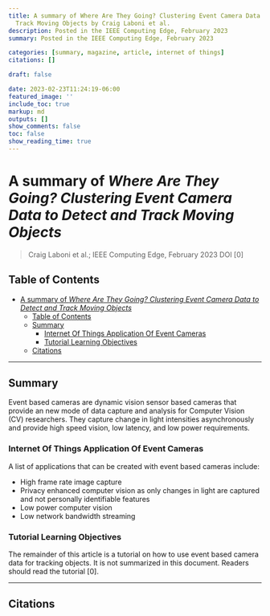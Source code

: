 ```yaml
---
title: A summary of Where Are They Going? Clustering Event Camera Data to Detect and
  Track Moving Objects by Craig Laboni et al.
description: Posted in the IEEE Computing Edge, February 2023
summary: Posted in the IEEE Computing Edge, February 2023

categories: [summary, magazine, article, internet of things]
citations: []

draft: false

date: 2023-02-23T11:24:19-06:00
featured_image: ''
include_toc: true
markup: md
outputs: []
show_comments: false
toc: false
show_reading_time: true
---
```


# A summary of *Where Are They Going? Clustering Event Camera Data to Detect and Track Moving Objects*

> Craig Laboni et al.; IEEE Computing Edge, February 2023 DOI \[0\]

## Table of Contents

- [A summary of *Where Are They Going? Clustering Event Camera Data to Detect and Track Moving Objects*](#a-summary-of-where-are-they-going-clustering-event-camera-data-to-detect-and-track-moving-objects)
  - [Table of Contents](#table-of-contents)
  - [Summary](#summary)
    - [Internet Of Things Application Of Event Cameras](#internet-of-things-application-of-event-cameras)
    - [Tutorial Learning Objectives](#tutorial-learning-objectives)
  - [Citations](#citations)

______________________________________________________________________

## Summary

Event based cameras are dynamic vision sensor based cameras that provide an new
mode of data capture and analysis for Computer Vision (CV) researchers. They
capture change in light intensities asynchronously and provide high speed
vision, low latency, and low power requirements.

### Internet Of Things Application Of Event Cameras

A list of applications that can be created with event based cameras include:

- High frame rate image capture
- Privacy enhanced computer vision as only changes in light are captured and not
  personally identifiable features
- Low power computer vision
- Low network bandwidth streaming

### Tutorial Learning Objectives

The remainder of this article is a tutorial on how to use event based camera
data for tracking objects. It is not summarized in this document. Readers should
read the tutorial \[0\].

______________________________________________________________________

## Citations
